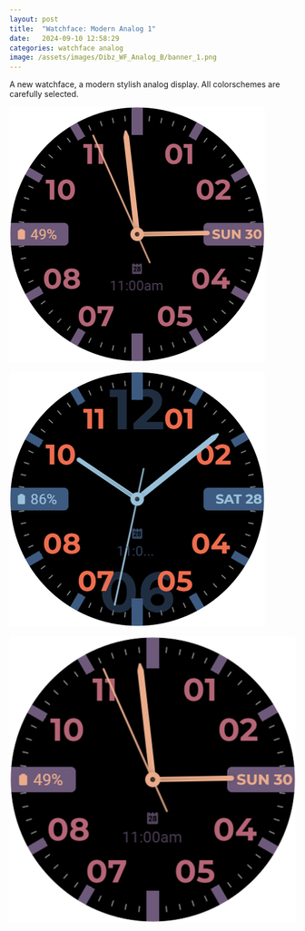 ```yaml
---
layout: post
title:  "Watchface: Modern Analog 1"
date:   2024-09-10 12:58:29
categories: watchface analog
image: /assets/images/Dibz_WF_Analog_B/banner_1.png
---
```

A new watchface, a modern stylish analog display. All colorschemes are carefully selected.

![Dibz_WF_Analog_B](/assets/images/Dibz_WF_Analog_B/Dibz_WF_Analog_B_20240909_11583686.png)

![Dibz_WF_Analog_B](/assets/images/Dibz_WF_Analog_B/Dibz_WF_Analog_B_20240909_14244689.png)

![Dibz_WF_Analog_B](/assets/images/Dibz_WF_Analog_B/Dibz_WF_Analog_B_Icon_20240909_11583686.png)